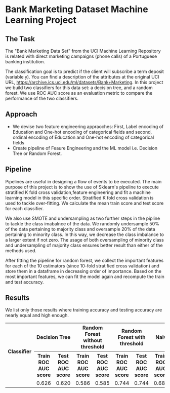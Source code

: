 # Bank Marketing Dataset Machine Learning Project
## The Task
The "Bank Marketing Data Set" from the UCI Machine Learning Repository is related with direct marketing campaigns (phone calls) of a Portuguese banking institution.

The classification goal is to predict if the client will subscribe a term deposit (variable y). You can find a description of the attributes at the original UCI URL, https://archive.ics.uci.edu/ml/datasets/Bank+Marketing.
In this project we build two classifiers for this data set: a decision tree, and a random forest. We use ROC AUC score as an evaluation metric to compare the performance of the two classifiers.
## Approach
<ul>
  <li> We devise two feature engineering appraoches: First, Label encoding of Education and One-hot encoding of categorical fields and second, ordinal encoding of Education and One-hot encoding of categorical fields</li>
  <li>Create pipeline of Feaure Engineering and the ML model i.e. Decision Tree or Random Forest.</li>
  </ul>
  
 ## Pipeline
 <p>Pipelines are useful in designing a flow of events to be executed. The main purpose of this project is to show the use of Sklearn's pipeline to execute stratified K fold cross validation,feature engineering and fit a machine learning model in this specific order. Stratified K fold cross validation is used to tackle over-fitting. We calculate the mean train score and test score for each classifier.</p>  
 <p> We also use SMOTE and undersampling as two further steps in the pipline to tackle the class imabalnce of the data. We randomly undersample 50% of the data pertaining to majority class and oversample 20% of the data pertaining to minority class. In this way, we decrease the class imbalance to a larger extent if not zero. The usage of both oversampling of minority class and undersampling of majority class ensures better result than either of the methods used.</p>
<p> After fitting the pipeline for random forest, we collect the important features for each of the 10 estimators (since 10-fold stratified cross validation) and store them in a dataframe in decreasing order of importance. Based on the most important features, we can fit the model again and recompute the train and test accuracy.</p>

## Results
We list only those results where training accuracy and testing accuracy are nearly equal and high enough. 
<table>
  <tr>
    <th rowspan="2"> Classifier</th>
    <th colspan="2">Decision Tree</th>
    <th colspan="2">Random Forest without threshold </th>
    <th colspan="2">Random Forest with threshold </th>
    <th colspan="2">Naive Bayes </th>

  </tr>
  <tr>
    <th>Train ROC AUC score </th>
    <th> Test ROC AUC score </th>
    <th>Train ROC AUC score </th>
    <th> Test ROC AUC score </th>
    <th>Train ROC AUC score </th>
     <th> Test ROC AUC score </th>
     <th>Train ROC AUC score </th>
     <th> Test ROC AUC score </th>
      
  </tr>
  <tr>
    <td> </td>
    <td>0.626</td>
    <td>0.620</td>
      <td>0.586</td>
    <td>0.585</td>
      <td>0.744</td>
    <td>0.744</td>
      <td>0.688</td>
    <td>0.687</td>
  </tr>
</table>
